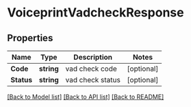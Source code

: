 # VoiceprintVadcheckResponse

## Properties
Name | Type | Description | Notes
------------ | ------------- | ------------- | -------------
**Code** | **string** | vad check code | [optional] 
**Status** | **string** | vad check status | [optional] 

[[Back to Model list]](../README.md#documentation-for-models) [[Back to API list]](../README.md#documentation-for-api-endpoints) [[Back to README]](../README.md)


